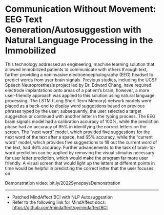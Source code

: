 # Communication Without Movement: EEG Text Generation/Autosuggestion with Natural Language Processing in the Immobilized
This technology addressed an engineering, machine learning solution that allowed immobilized patients to communicate with others through text, further providing a noninvasive electroencephalography (EEG) headset to predict words from user brain signals. Previous studies, including the UCSF Speech Neuroprosthesis project led by Dr. Edward Chang, have required electrode implantations onto areas of a patient’s brain; however, a more user-friendly approach was applied to this solution using natural language processing. The LSTM (Long Short Term Memory) network models were placed as a back-end to display word suggestions based on previous phrases typed by the user; subsequently, the user selected a target suggestion or continued with another letter in the typing process. The EEG brain signals model had a calibration accuracy of 100%, while the prediction phase had an accuracy of 95% in identifying the correct letters on the screen. The “next word” model, which provided five suggestions for the next word of the text after a space, had 65% accuracy, while the “current word” model, which provides five suggestions to fill out the current word of the text, had 46% accuracy. Further advancements to the task of brain-to-word prediction can be applied by removing the visual stimulus necessary for user letter prediction, which would make the program far more user friendly. A visual screen that would light up the letters at different points in time would be helpful in predicting the correct letter that the user focuses on.

Demonstration video: bit.ly/2022SynopsysDemonstration

-----------------------------------------
* Patched MindAffect BCI with NLP Autosuggestion
* Refer to the following link for MindAffect docs: https://github.com/mindaffect/pymindaffectBCI

